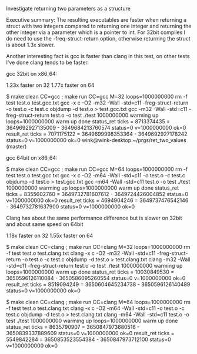 Investigate returning two parameters as a structure

Executive summary: The resulting executables are faster when
returning a struct with two integers compared to returning
one integer and returning the other integer via a parameter
which is a pointer to int.  For 32bit compiles I do need to
use the -freq-struct-return option, otherwise returning the
struct is about 1.3x slower.

Another interesting fact is gcc is faster than clang in this
test, on other tests I've done clang tends to be faster.


gcc 32bit on x86_64:

1.23x faster on 32
1.77x faster on 64


$ make clean CC=gcc ; make run CC=gcc M=32 loops=1000000000
rm -f test test.o test.gcc.txt
gcc -x c -O2 -m32 -Wall -std=c11 -freg-struct-return -o test.o -c test.c
objdump -d test.o > test.gcc.txt
gcc -m32 -Wall -std=c11 -freg-struct-return test.o -o test
./test 1000000000
warming up loops=1000000000
warm up done
status_ret ticks       = 8713374435 = 3649692927135009 - 3649684213760574 status=0 v=1000000000 ok=0
result_ret ticks       = 7071175122 = 3649699998353364 - 3649692927178242 status=0 v=1000000000 ok=0
wink@wink-desktop:~/prgs/ret_two_values (master)

gcc 64bit on x86_64:

$ make clean CC=gcc ; make run CC=gcc M=64 loops=1000000000
rm -f test test.o test.gcc.txt
gcc -x c -O2 -m64 -Wall -std=c11 -o test.o -c test.c
objdump -d test.o > test.gcc.txt
gcc -m64 -Wall -std=c11 test.o -o test
./test 1000000000
warming up loops=1000000000
warm up done
status_ret ticks       = 8355602760 = 3649732781607612 - 3649724426004852 status=0 v=1000000000 ok=0
result_ret ticks       = 4694904246 = 3649737476542146 - 3649732781637900 status=0 v=1000000000 ok=0


Clang has about the same performance difference but is slower
on 32bit and about same speed on 64bit

1.18x faster on 32
1.55x faster on 64

$ make clean CC=clang ; make run CC=clang M=32 loops=1000000000
rm -f test test.o test.clang.txt
clang -x c -O2 -m32 -Wall -std=c11 -freg-struct-return -o test.o -c test.c
objdump -d test.o > test.clang.txt
clang -m32 -Wall -std=c11 -freg-struct-return test.o -o test
./test 1000000000
warming up loops=1000000000
warm up done
status_ret ticks       = 10030849530 = 3650596126110084 - 3650586095260554 status=0 v=1000000000 ok=0
result_ret ticks       = 8519094249 = 3650604645234738 - 3650596126140489 status=0 v=1000000000 ok=0

$ make clean CC=clang ; make run CC=clang M=64 loops=1000000000
rm -f test test.o test.clang.txt
clang -x c -O2 -m64 -Wall -std=c11 -o test.o -c test.c
objdump -d test.o > test.clang.txt
clang -m64 -Wall -std=c11 test.o -o test
./test 1000000000
warming up loops=1000000000
warm up done
status_ret ticks       = 8635790907 = 3650847973680516 - 3650839337889609 status=0 v=1000000000 ok=0
result_ret ticks       = 5549842284 = 3650853523554384 - 3650847973712100 status=0 v=1000000000 ok=0
